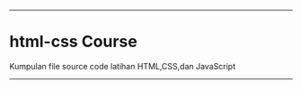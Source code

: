 ******************************************************************************
# html-css Course

Kumpulan file source code latihan HTML,CSS,dan JavaScript

******************************************************************************
